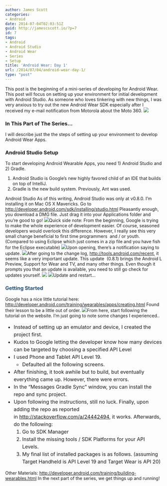 ```yaml
---
author: James Scott
categories:
- Android
date: 2014-07-04T02:03:51Z
guid: http://jamescscott.io/?p=7
id: 7
tags:
- Android
- Android Studio
- Android Wear
- Series
- Setup
title: 'Android Wear: Day 1'
url: /2014/07/04/android-wear-day-1/
type: "post"
---
```


This post is the beginning of a mini-series of developing for Android Wear. This post will focus on setting up your environment for initial development with Android Studio. As someone who loves tinkering with new things, I was very anxious to try out the new Android Wear SDK especially after I received my e-mail notification from Motorola about the Moto 360.  ![](https://jamescscott.io/wp-content/uploads/2014/07/590.png)<!--more-->

### In This Part of The Series&#8230;

I will describe just the the steps of setting up your environment to develop Android Wear Apps.

### Android Studio Setup

To start developing Android Wearable Apps, you need 1) Android Studio and 2) Gradle.

  1. Android Studio is Google&#8217;s new highly favored child of an IDE that builds on top of IntelliJ.
  2. Gradle is the new build system. Previously, Ant was used.

Android Studio As of this writing, Android Studio was only at v0.8.0. I&#8217;m installing it on Mac OS X Mavericks. Go to <http://developer.android.com/sdk/installing/studio.html> Pleasantly enough, you download a DMG file. Just drag it into your Applications folder and you&#8217;re good to go!  ![](https://jamescscott.io/wp-content/uploads/2014/07/648.png)Quick side note: From the beginning, Google is trying to make the whole experience of development easier. Of course, seasoned developers would overlook this difference. However, I really see this very small change beneficial to first time programmers  and / or youth. (Compared to using Eclipse which just comes in a zip file and you have fish for the Eclipse executable)  ![](https://jamescscott.io/wp-content/uploads/2014/07/430.png)Upon opening, there&#8217;s a notification saying to update.  ![](https://jamescscott.io/wp-content/uploads/2014/07/954.png)After going to the change log, <http://tools.android.com/recent>, it seems like a very important update. This update  (0.8.1) brings the Android L Preview, Support for Wear and TV, and many other things. Even though it prompts you that an update is available, you need to still go check for updates yourself.  ![](https://jamescscott.io/wp-content/uploads/2014/07/203.png) ![](https://jamescscott.io/wp-content/uploads/2014/07/497.png)Update and restart&#8230;

<h3 style="color: #1e4e79;">
  Getting Started
</h3>

Google has a nice little tutorial here: <http://developer.android.com/training/wearables/apps/creating.html> Found their lesson to be a little out of order.  ![](https://jamescscott.io/wp-content/uploads/2014/07/346.png)From here, start following the tutorial on the website. I&#8217;m just going to note some changes I experienced..

<ul style="font-size: 16px; line-height: 1.5;">
  <li>
    Instead of setting up an emulator and device, I created the project first.
  </li>
  <li>
    Kudos to Google letting the developer know how many devices can be targeted by choosing a specified API Level <img src="https://jamescscott.io/wp-content/uploads/2014/07/405.png" alt="" />
  </li>
  <li>
    I used Phone and Tablet API Level 19. <ul>
      <li>
        Defaulted all the following screens.
      </li>
    </ul>
  </li>

  <li>
    <span style="font-size: 16px; line-height: 1.5;">After finishing, it took awhile but to build, but eventually everything came up. However, there were errors.</span><img style="font-family: inherit; font-style: inherit; font-weight: inherit; line-height: 1.5;" src="https://jamescscott.io/wp-content/uploads/2014/07/322.png" alt="" />
  </li>
  <li>
    <span style="font-size: 16px; line-height: 1.5;">In the &#8220;Messages Gradle Sync&#8221; window, you can install the repo and sync project.</span><img style="font-family: inherit; font-style: inherit; font-weight: inherit; line-height: 1.5;" src="https://jamescscott.io/wp-content/uploads/2014/07/730.png" alt="" />
  </li>
  <li>
    Upon following the instructions, still no luck. Finally, upon adding the repo as reported in <a href="http://stackoverflow.com/a/24442494">http://stackoverflow.com/a/24442494</a>, it works. Afterwards, do the following: <ol>
      <li>
        Go to SDK Manager <img src="https://jamescscott.io/wp-content/uploads/2014/07/548.png" alt="" />
      </li>
      <li>
        Install the missing tools / SDK Platforms for your API  Levels. <img src="https://jamescscott.io/wp-content/uploads/2014/07/855.png" alt="" />
      </li>
      <li>
        My final list of installed packages is as follows. (assuming Target Handheld is API Level 19 and Target Wear is API 20) <img src="https://jamescscott.io/wp-content/uploads/2014/07/122.png" alt="" />
      </li>
    </ol>
  </li>
</ul>

Other Materials: <http://developer.android.com/training/building-wearables.html> In the next part of the series, we get things up and running!

